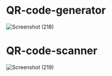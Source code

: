 # QR-code-generator






![Screenshot (218)](https://user-images.githubusercontent.com/101344389/195562421-5cdca397-4244-4ba0-9008-734322db74ce.png)




# QR-code-scanner  
![Screenshot (219)](https://user-images.githubusercontent.com/101344389/195563106-12a253ed-998c-48f0-8129-b74101f4c7c2.png)
